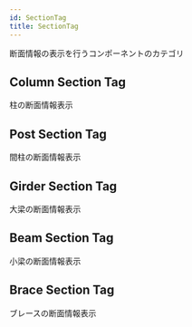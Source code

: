 ```yaml
---
id: SectionTag
title: SectionTag
---
```


断面情報の表示を行うコンポーネントのカテゴリ

## Column Section Tag

柱の断面情報表示

## Post Section Tag

間柱の断面情報表示

## Girder Section Tag

大梁の断面情報表示

## Beam Section Tag

小梁の断面情報表示

## Brace Section Tag

ブレースの断面情報表示